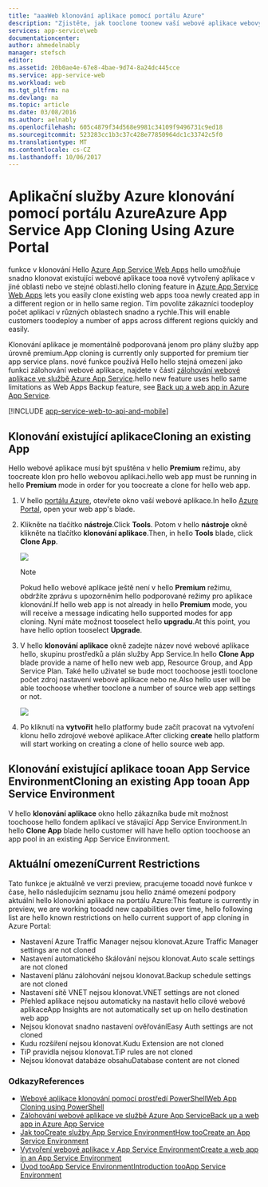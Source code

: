 ```yaml
---
title: "aaaWeb klonování aplikace pomocí portálu Azure"
description: "Zjistěte, jak tooclone toonew vaší webové aplikace webových aplikací pomocí portálu Azure."
services: app-service\web
documentationcenter: 
author: ahmedelnably
manager: stefsch
editor: 
ms.assetid: 20b0ae4e-67e8-4bae-9d74-8a24dc445cce
ms.service: app-service-web
ms.workload: web
ms.tgt_pltfrm: na
ms.devlang: na
ms.topic: article
ms.date: 03/08/2016
ms.author: aelnably
ms.openlocfilehash: 605c4879f34d568e9981c34109f9496731c9ed18
ms.sourcegitcommit: 523283cc1b3c37c428e77850964dc1c33742c5f0
ms.translationtype: MT
ms.contentlocale: cs-CZ
ms.lasthandoff: 10/06/2017
---
```

# <a name="azure-app-service-app-cloning-using-azure-portal"></a><span data-ttu-id="9ca8c-103">Aplikační služby Azure klonování pomocí portálu Azure</span><span class="sxs-lookup"><span data-stu-id="9ca8c-103">Azure App Service App Cloning Using Azure Portal</span></span>
<span data-ttu-id="9ca8c-104">funkce v klonování Hello [Azure App Service Web Apps](http://go.microsoft.com/fwlink/?LinkId=529714) hello umožňuje snadno klonovat existující webové aplikace tooa nově vytvořený aplikace v jiné oblasti nebo ve stejné oblasti.</span><span class="sxs-lookup"><span data-stu-id="9ca8c-104">hello cloning feature in [Azure App Service Web Apps](http://go.microsoft.com/fwlink/?LinkId=529714) lets you easily clone existing web apps tooa newly created app in a different region or in hello same region.</span></span> <span data-ttu-id="9ca8c-105">Tím povolíte zákazníci toodeploy počet aplikací v různých oblastech snadno a rychle.</span><span class="sxs-lookup"><span data-stu-id="9ca8c-105">This will enable customers toodeploy a number of apps across different regions quickly and easily.</span></span>

<span data-ttu-id="9ca8c-106">Klonování aplikace je momentálně podporovaná jenom pro plány služby app úrovně premium.</span><span class="sxs-lookup"><span data-stu-id="9ca8c-106">App cloning is currently only supported for premium tier app service plans.</span></span> <span data-ttu-id="9ca8c-107">nové funkce používá Hello hello stejná omezení jako funkci zálohování webové aplikace, najdete v části [zálohování webové aplikace ve službě Azure App Service](web-sites-backup.md).</span><span class="sxs-lookup"><span data-stu-id="9ca8c-107">hello new feature uses hello same limitations as Web Apps Backup feature, see [Back up a web app in Azure App Service](web-sites-backup.md).</span></span>

[!INCLUDE [app-service-web-to-api-and-mobile](../../includes/app-service-web-to-api-and-mobile.md)]

## <a name="cloning-an-existing-app"></a><span data-ttu-id="9ca8c-108">Klonování existující aplikace</span><span class="sxs-lookup"><span data-stu-id="9ca8c-108">Cloning an existing App</span></span>
<span data-ttu-id="9ca8c-109">Hello webové aplikace musí být spuštěna v hello **Premium** režimu, aby toocreate klon pro hello webovou aplikaci.</span><span class="sxs-lookup"><span data-stu-id="9ca8c-109">hello web app must be running in hello **Premium** mode in order for you toocreate a clone for hello web app.</span></span>

1. <span data-ttu-id="9ca8c-110">V hello [portálu Azure](https://portal.azure.com/), otevřete okno vaší webové aplikace.</span><span class="sxs-lookup"><span data-stu-id="9ca8c-110">In hello [Azure Portal](https://portal.azure.com/), open your web app's blade.</span></span>
2. <span data-ttu-id="9ca8c-111">Klikněte na tlačítko **nástroje**.</span><span class="sxs-lookup"><span data-stu-id="9ca8c-111">Click **Tools**.</span></span> <span data-ttu-id="9ca8c-112">Potom v hello **nástroje** okně klikněte na tlačítko **klonování aplikace**.</span><span class="sxs-lookup"><span data-stu-id="9ca8c-112">Then, in hello **Tools** blade, click **Clone App**.</span></span>
   
    ![][1]
   
   > [!NOTE]
   > <span data-ttu-id="9ca8c-113">Pokud hello webové aplikace ještě není v hello **Premium** režimu, obdržíte zprávu s upozorněním hello podporované režimy pro aplikace klonování.</span><span class="sxs-lookup"><span data-stu-id="9ca8c-113">If hello web app is not already in hello **Premium** mode, you will receive a message indicating hello supported modes for app cloning.</span></span> <span data-ttu-id="9ca8c-114">Nyní máte možnost tooselect hello **upgradu**.</span><span class="sxs-lookup"><span data-stu-id="9ca8c-114">At this point, you have hello option tooselect **Upgrade**.</span></span>
   > 
   > 
3. <span data-ttu-id="9ca8c-115">V hello **klonování aplikace** okně zadejte název nové webové aplikace hello, skupinu prostředků a plán služby App Service.</span><span class="sxs-lookup"><span data-stu-id="9ca8c-115">In hello **Clone App** blade provide a name of hello new web app, Resource Group, and App Service Plan.</span></span> <span data-ttu-id="9ca8c-116">Také hello uživatel se bude moct toochoose jestli tooclone počet zdroj nastavení webové aplikace nebo ne.</span><span class="sxs-lookup"><span data-stu-id="9ca8c-116">Also hello user will be able toochoose whether tooclone a number of source web app settings or not.</span></span>
   
    ![][2]
4. <span data-ttu-id="9ca8c-117">Po kliknutí na **vytvořit** hello platformy bude začít pracovat na vytvoření klonu hello zdrojové webové aplikace.</span><span class="sxs-lookup"><span data-stu-id="9ca8c-117">After clicking **create** hello platform will start working on creating a clone of hello source web app.</span></span>

## <a name="cloning-an-existing-app-tooan-app-service-environment"></a><span data-ttu-id="9ca8c-118">Klonování existující aplikace tooan App Service Environment</span><span class="sxs-lookup"><span data-stu-id="9ca8c-118">Cloning an existing App tooan App Service Environment</span></span>
<span data-ttu-id="9ca8c-119">V hello **klonování aplikace** okno hello zákazníka bude mít možnost toochoose hello fondem aplikací ve stávající App Service Environment.</span><span class="sxs-lookup"><span data-stu-id="9ca8c-119">In hello **Clone App** blade hello customer will have hello option toochoose an app pool in an existing App Service Environment.</span></span>

## <a name="current-restrictions"></a><span data-ttu-id="9ca8c-120">Aktuální omezení</span><span class="sxs-lookup"><span data-stu-id="9ca8c-120">Current Restrictions</span></span>
<span data-ttu-id="9ca8c-121">Tato funkce je aktuálně ve verzi preview, pracujeme tooadd nové funkce v čase, hello následujícím seznamu jsou hello známé omezení podpory aktuální hello klonování aplikace na portálu Azure:</span><span class="sxs-lookup"><span data-stu-id="9ca8c-121">This feature is currently in preview, we are working tooadd new capabilities over time, hello following list are hello known restrictions on hello current support of app cloning in Azure Portal:</span></span>

* <span data-ttu-id="9ca8c-122">Nastavení Azure Traffic Manager nejsou klonovat.</span><span class="sxs-lookup"><span data-stu-id="9ca8c-122">Azure Traffic Manager settings are not cloned</span></span>
* <span data-ttu-id="9ca8c-123">Nastavení automatického škálování nejsou klonovat.</span><span class="sxs-lookup"><span data-stu-id="9ca8c-123">Auto scale settings are not cloned</span></span>
* <span data-ttu-id="9ca8c-124">Nastavení plánu zálohování nejsou klonovat.</span><span class="sxs-lookup"><span data-stu-id="9ca8c-124">Backup schedule settings are not cloned</span></span>
* <span data-ttu-id="9ca8c-125">Nastavení sítě VNET nejsou klonovat.</span><span class="sxs-lookup"><span data-stu-id="9ca8c-125">VNET settings are not cloned</span></span>
* <span data-ttu-id="9ca8c-126">Přehled aplikace nejsou automaticky na nastavit hello cílové webové aplikace</span><span class="sxs-lookup"><span data-stu-id="9ca8c-126">App Insights are not automatically set up on hello destination web app</span></span>
* <span data-ttu-id="9ca8c-127">Nejsou klonovat snadno nastavení ověřování</span><span class="sxs-lookup"><span data-stu-id="9ca8c-127">Easy Auth settings are not cloned</span></span>
* <span data-ttu-id="9ca8c-128">Kudu rozšíření nejsou klonovat.</span><span class="sxs-lookup"><span data-stu-id="9ca8c-128">Kudu Extension are not cloned</span></span>
* <span data-ttu-id="9ca8c-129">TiP pravidla nejsou klonovat.</span><span class="sxs-lookup"><span data-stu-id="9ca8c-129">TiP rules are not cloned</span></span>
* <span data-ttu-id="9ca8c-130">Nejsou klonovat databáze obsahu</span><span class="sxs-lookup"><span data-stu-id="9ca8c-130">Database content are not cloned</span></span>

### <a name="references"></a><span data-ttu-id="9ca8c-131">Odkazy</span><span class="sxs-lookup"><span data-stu-id="9ca8c-131">References</span></span>
* [<span data-ttu-id="9ca8c-132">Webové aplikace klonování pomocí prostředí PowerShell</span><span class="sxs-lookup"><span data-stu-id="9ca8c-132">Web App Cloning using PowerShell</span></span>](app-service-web-app-cloning.md)
* [<span data-ttu-id="9ca8c-133">Zálohování webové aplikace ve službě Azure App Service</span><span class="sxs-lookup"><span data-stu-id="9ca8c-133">Back up a web app in Azure App Service</span></span>](web-sites-backup.md)
* [<span data-ttu-id="9ca8c-134">Jak tooCreate služby App Service Environment</span><span class="sxs-lookup"><span data-stu-id="9ca8c-134">How tooCreate an App Service Environment</span></span>](app-service-web-how-to-create-an-app-service-environment.md)
* [<span data-ttu-id="9ca8c-135">Vytvoření webové aplikace v App Service Environment</span><span class="sxs-lookup"><span data-stu-id="9ca8c-135">Create a web app in an App Service Environment</span></span>](app-service-web-how-to-create-a-web-app-in-an-ase.md)
* [<span data-ttu-id="9ca8c-136">Úvod tooApp Service Environment</span><span class="sxs-lookup"><span data-stu-id="9ca8c-136">Introduction tooApp Service Environment</span></span>](app-service-app-service-environment-intro.md)

<!--Image references-->
[1]: ./media/app-service-web-app-cloning-portal/CloningBlade.png
[2]: ./media/app-service-web-app-cloning-portal/CloneSettings.png
